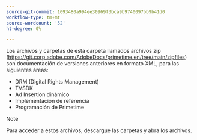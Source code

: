 ```yaml
---
source-git-commit: 1093480a994ee30969f3bca9b9740097bb9b41d0
workflow-type: tm+mt
source-wordcount: '52'
ht-degree: 0%

---
```

Los archivos y carpetas de esta carpeta llamados archivos zip (https://git.corp.adobe.com/AdobeDocs/primetime.en/tree/main/zipfiles) son documentación de versiones anteriores en formato XML, para las siguientes áreas:
* DRM (Digital Rights Management)
* TVSDK
* Ad Insertion dinámico
* Implementación de referencia
* Programación de Primetime
>[!NOTE]
>Para acceder a estos archivos, descargue las carpetas y abra los archivos.
